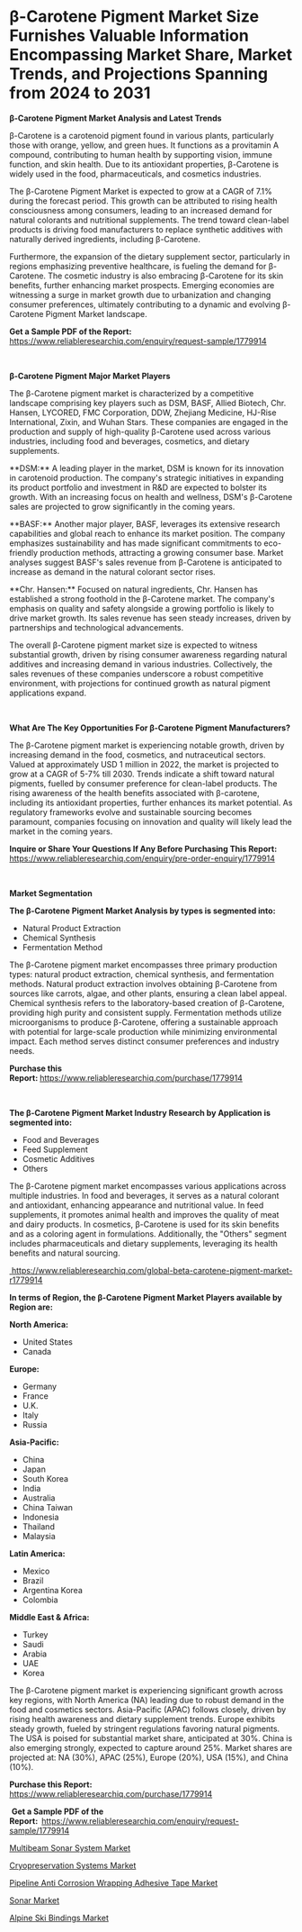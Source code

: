 <p><h1>β-Carotene Pigment Market Size Furnishes Valuable Information Encompassing Market Share, Market Trends, and Projections Spanning from 2024 to 2031</h1></p><p><strong>β-Carotene Pigment Market Analysis and Latest Trends</strong></p>
<p><p>β-Carotene is a carotenoid pigment found in various plants, particularly those with orange, yellow, and green hues. It functions as a provitamin A compound, contributing to human health by supporting vision, immune function, and skin health. Due to its antioxidant properties, β-Carotene is widely used in the food, pharmaceuticals, and cosmetics industries.</p><p>The β-Carotene Pigment Market is expected to grow at a CAGR of 7.1% during the forecast period. This growth can be attributed to rising health consciousness among consumers, leading to an increased demand for natural colorants and nutritional supplements. The trend toward clean-label products is driving food manufacturers to replace synthetic additives with naturally derived ingredients, including β-Carotene.</p><p>Furthermore, the expansion of the dietary supplement sector, particularly in regions emphasizing preventive healthcare, is fueling the demand for β-Carotene. The cosmetic industry is also embracing β-Carotene for its skin benefits, further enhancing market prospects. Emerging economies are witnessing a surge in market growth due to urbanization and changing consumer preferences, ultimately contributing to a dynamic and evolving β-Carotene Pigment Market landscape.</p></p>
<p><strong>Get a Sample PDF of the Report:&nbsp;</strong> <a href="https://www.reliableresearchiq.com/enquiry/request-sample/1779914?utm_campaign=104&utm_medium=2&utm_source=Github&utm_content=ia&utm_term=19122024&utm_id=b-carotene-pigment">https://www.reliableresearchiq.com/enquiry/request-sample/1779914</a></p>
<p>&nbsp;</p>
<p><strong>β-Carotene Pigment Major Market Players</strong></p>
<p><p>The β-Carotene pigment market is characterized by a competitive landscape comprising key players such as DSM, BASF, Allied Biotech, Chr. Hansen, LYCORED, FMC Corporation, DDW, Zhejiang Medicine, HJ-Rise International, Zixin, and Wuhan Stars. These companies are engaged in the production and supply of high-quality β-Carotene used across various industries, including food and beverages, cosmetics, and dietary supplements.</p><p>**DSM:** A leading player in the market, DSM is known for its innovation in carotenoid production. The company's strategic initiatives in expanding its product portfolio and investment in R&D are expected to bolster its growth. With an increasing focus on health and wellness, DSM's β-Carotene sales are projected to grow significantly in the coming years.</p><p>**BASF:** Another major player, BASF, leverages its extensive research capabilities and global reach to enhance its market position. The company emphasizes sustainability and has made significant commitments to eco-friendly production methods, attracting a growing consumer base. Market analyses suggest BASF's sales revenue from β-Carotene is anticipated to increase as demand in the natural colorant sector rises.</p><p>**Chr. Hansen:** Focused on natural ingredients, Chr. Hansen has established a strong foothold in the β-Carotene market. The company's emphasis on quality and safety alongside a growing portfolio is likely to drive market growth. Its sales revenue has seen steady increases, driven by partnerships and technological advancements.</p><p>The overall β-Carotene pigment market size is expected to witness substantial growth, driven by rising consumer awareness regarding natural additives and increasing demand in various industries. Collectively, the sales revenues of these companies underscore a robust competitive environment, with projections for continued growth as natural pigment applications expand.</p></p>
<p>&nbsp;</p>
<p><strong>What Are The Key Opportunities For β-Carotene Pigment Manufacturers?</strong></p>
<p><p>The β-Carotene pigment market is experiencing notable growth, driven by increasing demand in the food, cosmetics, and nutraceutical sectors. Valued at approximately USD 1 million in 2022, the market is projected to grow at a CAGR of 5-7% till 2030. Trends indicate a shift toward natural pigments, fuelled by consumer preference for clean-label products. The rising awareness of the health benefits associated with β-carotene, including its antioxidant properties, further enhances its market potential. As regulatory frameworks evolve and sustainable sourcing becomes paramount, companies focusing on innovation and quality will likely lead the market in the coming years.</p></p>
<p><strong>Inquire or Share Your Questions If Any Before Purchasing This Report:</strong> <a href="https://www.reliableresearchiq.com/enquiry/pre-order-enquiry/1779914?utm_campaign=104&utm_medium=2&utm_source=Github&utm_content=ia&utm_term=19122024&utm_id=b-carotene-pigment">https://www.reliableresearchiq.com/enquiry/pre-order-enquiry/1779914</a></p>
<p>&nbsp;</p>
<p><strong>Market Segmentation</strong></p>
<p><strong>The β-Carotene Pigment Market Analysis by types is segmented into:</strong></p>
<p><ul><li>Natural Product Extraction</li><li>Chemical Synthesis</li><li>Fermentation Method</li></ul></p>
<p><p>The β-Carotene pigment market encompasses three primary production types: natural product extraction, chemical synthesis, and fermentation methods. Natural product extraction involves obtaining β-Carotene from sources like carrots, algae, and other plants, ensuring a clean label appeal. Chemical synthesis refers to the laboratory-based creation of β-Carotene, providing high purity and consistent supply. Fermentation methods utilize microorganisms to produce β-Carotene, offering a sustainable approach with potential for large-scale production while minimizing environmental impact. Each method serves distinct consumer preferences and industry needs.</p></p>
<p><strong>Purchase this Report:&nbsp;</strong><a href="https://www.reliableresearchiq.com/purchase/1779914?utm_campaign=104&utm_medium=2&utm_source=Github&utm_content=ia&utm_term=19122024&utm_id=b-carotene-pigment">https://www.reliableresearchiq.com/purchase/1779914</a></p>
<p>&nbsp;</p>
<p><strong>The β-Carotene Pigment Market Industry Research by Application is segmented into:</strong></p>
<p><ul><li>Food and Beverages</li><li>Feed Supplement</li><li>Cosmetic Additives</li><li>Others</li></ul></p>
<p><p>The β-Carotene pigment market encompasses various applications across multiple industries. In food and beverages, it serves as a natural colorant and antioxidant, enhancing appearance and nutritional value. In feed supplements, it promotes animal health and improves the quality of meat and dairy products. In cosmetics, β-Carotene is used for its skin benefits and as a coloring agent in formulations. Additionally, the "Others" segment includes pharmaceuticals and dietary supplements, leveraging its health benefits and natural sourcing.</p></p>
<p><a href="https://www.reliableresearchiq.com/global-beta-carotene-pigment-market-r1779914?utm_campaign=104&utm_medium=2&utm_source=Github&utm_content=ia&utm_term=19122024&utm_id=b-carotene-pigment">&nbsp;https://www.reliableresearchiq.com/global-beta-carotene-pigment-market-r1779914</a></p>
<p><strong>In terms of Region, the β-Carotene Pigment Market Players available by Region are:</strong></p>
<p>
    <p> <strong> North America: </strong>
        <ul>
            <li>United States</li>
            <li>Canada</li>
        </ul>
        </p> 
    <p> <strong> Europe: </strong>
        <ul>
            <li>Germany</li>
            <li>France</li>
            <li>U.K.</li>
            <li>Italy</li>
            <li>Russia</li>
        </ul>
        </p> 
    <p> <strong> Asia-Pacific: </strong>
        <ul>
            <li>China</li>
            <li>Japan</li>
            <li>South Korea</li>
            <li>India</li>
            <li>Australia</li>
            <li>China Taiwan</li>
            <li>Indonesia</li>
            <li>Thailand</li>
            <li>Malaysia</li>
        </ul>
        </p> 
    <p> <strong> Latin America: </strong>
        <ul>
            <li>Mexico</li>
            <li>Brazil</li>
            <li>Argentina Korea</li>
            <li>Colombia</li>
        </ul>
        </p> 
    <p> <strong> Middle East & Africa: </strong>
        <ul>
            <li>Turkey</li>
            <li>Saudi</li>
            <li>Arabia</li>
            <li>UAE</li>
            <li>Korea</li>
        </ul>
    </p>
    </p>
<p><p>The β-Carotene pigment market is experiencing significant growth across key regions, with North America (NA) leading due to robust demand in the food and cosmetics sectors. Asia-Pacific (APAC) follows closely, driven by rising health awareness and dietary supplement trends. Europe exhibits steady growth, fueled by stringent regulations favoring natural pigments. The USA is poised for substantial market share, anticipated at 30%. China is also emerging strongly, expected to capture around 25%. Market shares are projected at: NA (30%), APAC (25%), Europe (20%), USA (15%), and China (10%).</p></p>
<p><strong>Purchase this Report: </strong><a href="https://www.reliableresearchiq.com/purchase/1779914?utm_campaign=104&utm_medium=2&utm_source=Github&utm_content=ia&utm_term=19122024&utm_id=b-carotene-pigment">https://www.reliableresearchiq.com/purchase/1779914</a></p>
<p>&nbsp;<strong>Get a Sample PDF of the Report:&nbsp;&nbsp;</strong><a href="https://www.reliableresearchiq.com/enquiry/request-sample/1779914?utm_campaign=104&utm_medium=2&utm_source=Github&utm_content=ia&utm_term=19122024&utm_id=b-carotene-pigment">https://www.reliableresearchiq.com/enquiry/request-sample/1779914</a></p>
<p><strong></strong></p>
<p><p><a href="https://www.linkedin.com/pulse/competitive-landscape-revenue-forecast-multibeam-sonar-system-iayzf?utm_campaign=104&utm_medium=2&utm_source=Github&utm_content=ia&utm_term=19122024&utm_id=b-carotene-pigment">Multibeam Sonar System Market</a></p><p><a href="https://www.linkedin.com/pulse/global-cryopreservation-systems-market-forecast-2024-2031-expected-ga4sf?utm_campaign=104&utm_medium=2&utm_source=Github&utm_content=ia&utm_term=19122024&utm_id=b-carotene-pigment">Cryopreservation Systems Market</a></p><p><a href="https://github.com/sherikacas30/Market-Research-Report-List-1/blob/main/pipeline-anti-corrosion-wrapping-adhesive-tape-market.md?utm_campaign=104&utm_medium=2&utm_source=Github&utm_content=ia&utm_term=19122024&utm_id=b-carotene-pigment">Pipeline Anti Corrosion Wrapping Adhesive Tape Market</a></p><p><a href="https://www.linkedin.com/pulse/sonar-market-dynamics-forecast-2024-2031-15-cagr-survey-storm-7merf?utm_campaign=104&utm_medium=2&utm_source=Github&utm_content=ia&utm_term=19122024&utm_id=b-carotene-pigment">Sonar Market</a></p><p><a href="https://www.linkedin.com/pulse/future-alpine-ski-bindings-market-structural-insights-cagr-projections-s4hof?utm_campaign=104&utm_medium=2&utm_source=Github&utm_content=ia&utm_term=19122024&utm_id=b-carotene-pigment">Alpine Ski Bindings Market</a></p></p>